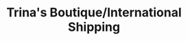 ---
title: "Trina's Boutique/International Shipping"
url: /martinsburg/trinas-boutique-international-shipping/
shop: clothes
---